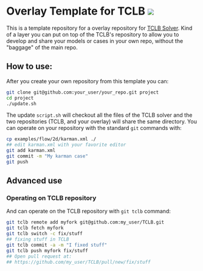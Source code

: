 # Overlay Template for TCLB [![](https://img.shields.io/badge/use%20this-template-blue?logo=github)](https://github.com/new?template_name=TCLB_overlay&template_owner=CFD-GO)

This is a template repository for a overlay repository for [TCLB Solver](https://github.com/CFD-GO/TCLB). Kind of a layer you can put on top of the TCLB's repository to allow you to develop and share your models or cases in your own repo, without the "baggage" of the main repo.

## How to use:
After you create your own repository from this template you can:
```bash
git clone git@github.com:your_user/your_repo.git project
cd project
./update.sh
```

The update `script.sh` will checkout all the files of the TCLB solver and the two repositories (TCLB, and your overlay) will share the same directory. You can operate on your repository with the standard `git` commands with:
```bash
cp examples/flow/2d/karman.xml ./
## edit karman.xml with your favorite editor
git add karman.xml
git commit -m "My karman case"
git push
```

## Advanced use

### Operating on TCLB repository
And can operate on the TCLB repository with `git tclb` command:
```bash
git tclb remote add myfork git@github.com:my_user/TCLB.git
git tclb fetch myfork
git tclb switch -c fix/stuff
## fixing stuff in TCLB
git tclb commit -a -m "I fixed stuff"
git tclb push myfork fix/stuff
## Open pull request at:
## https://github.com/my_user/TCLB/pull/new/fix/stuff
```

